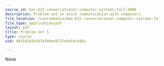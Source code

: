 ```yaml
---
course_id: mas-632-conversational-computer-systems-fall-2008
description: Problem set on voice communication with computers.
file_location: /coursemedia/mas-632-conversational-computer-systems-fall-2008/4832d24343674509ed4737e8e5dc4961_ps5.pdf
file_type: application/pdf
layout: pdf
title: Problem Set 5
type: course
uid: 4832d24343674509ed4737e8e5dc4961

---
```

None